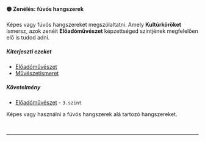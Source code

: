 #### 🟡 Zenélés: fúvós hangszerek

Képes vagy fúvós hangszereket megszólaltatni. Amely **Kultúrköröket** ismersz, azok zenéit **Előadóművészet** képzettséged szintjének megfelelően elő is tudod adni.

##### Kiterjeszti ezeket

- [Előadóművészet](../kepzettsegek.muveszeti/eloadomuveszet.md)
- [Művészetismeret](../kepzettsegek.muveszeti/muveszetismeret.md)

##### Követelmény

- [Előadóművészet](../kepzettsegek.muveszeti/eloadomuveszet.md) - `3.szint`

Képes vagy használni a fúvós hangszerek alá tartozó hangszereket.

<br />

---
